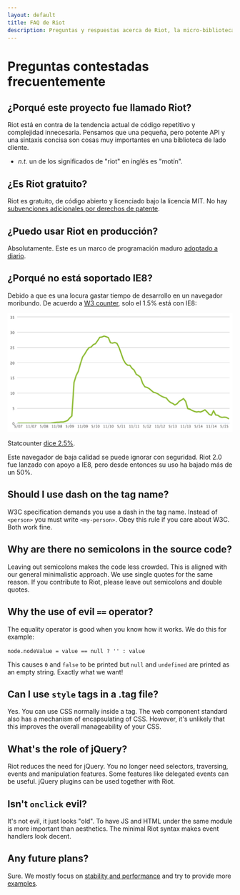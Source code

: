 ```yaml
---
layout: default
title: FAQ de Riot
description: Preguntas y respuestas acerca de Riot, la micro-biblioteca de Interfaz de Usuario (IU)
---
```


# Preguntas contestadas frecuentemente

## ¿Porqué este proyecto fue llamado Riot?
Riot está en contra de la tendencia actual de código repetitivo y complejidad innecesaria. Pensamos que una pequeña, pero potente API y una sintaxis concisa son cosas muy importantes en una biblioteca de lado cliente.

* _n.t._ un de los significados de "riot" en inglés es "motín".

## ¿Es Riot gratuito?
Riot es gratuito, de código abierto y licenciado bajo la licencia MIT. No hay [subvenciones adicionales por derechos de patente](https://github.com/facebook/react/blob/master/PATENTS).


## ¿Puedo usar Riot en producción?
Absolutamente. Este es un marco de programación maduro [adoptado a diario](https://twitter.com/search?q=riotjs).

## ¿Porqué no está soportado IE8?
Debido a que es una locura gastar tiempo de desarrollo en un navegador moribundo. De acuerdo a [W3 counter](http://www.w3counter.com/trends), solo el 1.5% está con IE8:

![](/img/ie8-trend.png)

Statcounter [dice 2.5%](http://gs.statcounter.com/#browser_version_partially_combined-ww-monthly-201408-201507).

Este navegador de baja calidad se puede ignorar con seguridad. Riot 2.0 fue lanzado con apoyo a IE8, pero desde entonces su uso ha bajado más de un 50%.


## Should I use dash on the tag name?
W3C specification demands you use a dash in the tag name. Instead of `<person>` you must write `<my-person>`. Obey this rule if you care about W3C. Both work fine.


## Why are there no semicolons in the source code?
Leaving out semicolons makes the code less crowded. This is aligned with our general minimalistic approach. We use single quotes for the same reason. If you contribute to Riot, please leave out semicolons and double quotes.

## Why the use of evil `==` operator?
The equality operator is good when you know how it works. We do this for example:

`node.nodeValue = value == null ? '' : value`

This causes `0` and `false` to be printed but `null` and `undefined` are printed as an empty string. Exactly what we want!


## Can I use `style` tags in a .tag file?
Yes. You can use CSS normally inside a tag. The web component standard also has a mechanism of encapsulating of CSS. However, it's unlikely that this improves the overall manageability of your CSS.


## What's the role of jQuery?
Riot reduces the need for jQuery. You no longer need selectors, traversing, events and manipulation features. Some features like delegated events can be useful. jQuery plugins can be used together with Riot.


## Isn't `onclick` evil?
It's not evil, it just looks "old". To have JS and HTML under the same module is more important than aesthetics. The minimal Riot syntax makes event handlers look decent.

## Any future plans?

Sure. We mostly focus on [stability and performance](https://github.com/riot/riot/issues) and try to provide more [examples](https://github.com/riot/examples).
